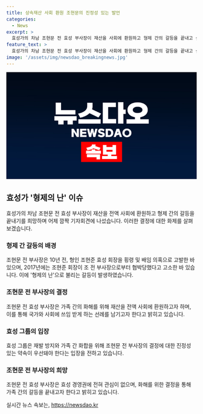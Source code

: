 ```yaml
---
title: 상속재산 사회 환원 조현문의 진정성 있는 발언
categories:
  - News
excerpt: >
  효성가의 차남 조현문 전 효성 부사장이 재산을 사회에 환원하고 형제 간의 갈등을 끝내고 싶다고 밝힘. 가족 간의 갈등은 10년 전부터 시작돼 왔으며, 최근에는 유족 명단 오르지 않았지만, 유언장을 통해 상속과 화해에 대한 당부를 받았음. 전 부사장은 상속재산을 전액 재단에 출연하여 국가와 사회에 쓰이도록 하고자 한다고 전했으며, 효성그룹은 재발 방지 및 화합을 위한 진정성 있는 약속이 중요하다는 입장.
feature_text: >
  효성가의 차남 조현문 전 효성 부사장이 재산을 사회에 환원하고 형제 간의 갈등을 끝내고 싶다고 밝힘. 가족 간의 갈등은 10년 전부터 시작돼 왔으며, 최근에는 유족 명단 오르지 않았지만, 유언장을 통해 상속과 화해에 대한 당부를 받았음. 전 부사장은 상속재산을 전액 재단에 출연하여 국가와 사회에 쓰이도록 하고자 한다고 전했으며, 효성그룹은 재발 방지 및 화합을 위한 진정성 있는 약속이 중요하다는 입장.
image: '/assets/img/newsdao_breakingnews.jpg'
---
```


<p><img src="/assets/img/newsdao_breakingnews.jpg" alt="flaretime 속보" /></p>

<h2 data-ke-size="size26">효성가 '형제의 난' 이슈</h2>

<p data-ke-size="size16">효성가의 차남 조현문 전 효성 부사장이 재산을 전액 사회에 환원하고 형제 간의 갈등을 끝내기를 희망하며 어제 깜짝 기자회견에 나섰습니다. 이러한 결정에 대한 화제를 살펴보겠습니다.</p>

<h3>형제 간 갈등의 배경</h3>

<p data-ke-size="size16">조현문 전 부사장은 10년 전, 형인 조현준 효성 회장을 횡령 및 배임 의혹으로 고발한 바 있으며, 2017년에는 조현준 회장이 조 전 부사장으로부터 협박당했다고 고소한 바 있습니다. 이에 '형제의 난'으로 불리는 갈등이 발생하였습니다.</p>

<h3>조현문 전 부사장의 결정</h3>

<p data-ke-size="size16">조현문 전 효성 부사장은 가족 간의 화해를 위해 재산을 전액 사회에 환원하고자 하며, 이를 통해 국가와 사회에 쓰임 받게 하는 선례를 남기고자 한다고 밝히고 있습니다.</p>

<h3>효성 그룹의 입장</h3>

<p data-ke-size="size16">효성 그룹은 재발 방지와 가족 간 화합을 위해 조현문 전 부사장의 결정에 대한 진정성 있는 약속이 우선돼야 한다는 입장을 전하고 있습니다.</p>

<h3>조현문 전 부사장의 희망</h3>

<p data-ke-size="size16">조현문 전 효성 부사장은 효성 경영권에 전혀 관심이 없으며, 화해를 위한 결정을 통해 가족 간의 갈등을 끝내고자 한다고 밝히고 있습니다.</p>
실시간 뉴스 속보는, <a href="https://newsdao.kr" rel="dofollow">https://newsdao.kr</a>


